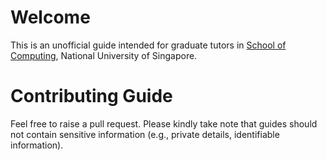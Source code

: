 # Welcome
This is an unofficial guide intended for graduate tutors in [School of Computing](https://www.comp.nus.edu.sg/), National University of Singapore.

# Contributing Guide
Feel free to raise a pull request. Please kindly take note that guides should not contain sensitive information (e.g., private details, identifiable information).